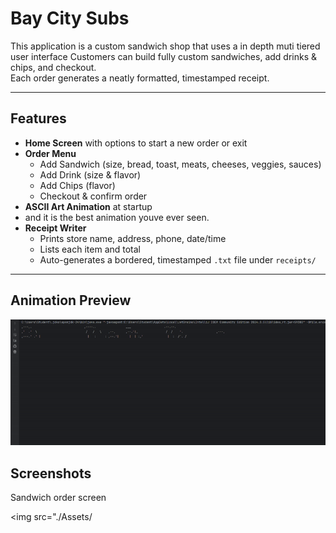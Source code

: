 # Bay City Subs

This application is a custom sandwich shop that uses a in depth muti tiered user interface
Customers can build fully custom sandwiches, add drinks & chips, and checkout.  
Each order generates a neatly formatted, timestamped receipt.

---

##  Features

- **Home Screen** with options to start a new order or exit  
- **Order Menu**  
  - Add Sandwich (size, bread, toast, meats, cheeses, veggies, sauces)  
  - Add Drink (size & flavor)  
  - Add Chips (flavor)  
  - Checkout & confirm order
- **ASCII Art Animation** at startup
- and it is the best animation youve ever seen.
- **Receipt Writer**  
  - Prints store name, address, phone, date/time  
  - Lists each item and total  
  - Auto-generates a bordered, timestamped `.txt` file under `receipts/`

---

## Animation Preview

<img src="./Assets/asciianimationbaycitysubs.gif">

## Screenshots

Sandwich order screen

<img src="./Assets/
